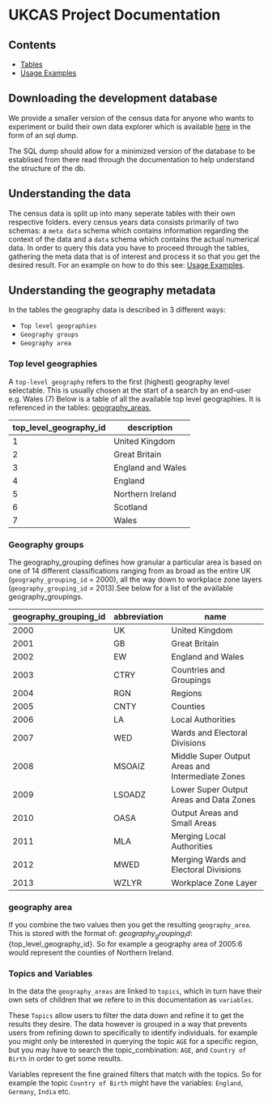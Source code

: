 # UKCAS Project Documentation


## Contents

- [Tables](tables/index.md)
- [Usage Examples](usage_examples.md)

## Downloading the development database

We provide a smaller version of the census data for anyone who wants to experiment or build their own data explorer which is available [here](https://ukcas-dev-data.s3.eu-west-1.amazonaws.com/UKCAS_SQL_dump.zip) in the form of an sql dump.

The SQL dump should allow for a minimized version of the database to be establised from there read through the documentation to help understand the structure of the db.

## Understanding the data

The census data is split up into many seperate tables with their own respective folders. every census years data consists primarily of two schemas: 
a `meta data` schema which contains information regarding the context of the data
and a `data` schema which contains the actual numerical data. In order to query this data you have to proceed through the tables, gathering the meta data that is of interest and process it so that you get the desired result. For an example on how to do this see: [Usage Examples](usage_examples.md).

## Understanding the geography metadata

In the tables the geography data is described in 3 different ways:
- `Top level geographies`
- `Geography groups`
- `Geography area`

### Top level geographies

A `top-level geography` refers to the first (highest) geography level selectable. This is usually chosen at the start of a search by an end-user e.g. Wales (7) Below is a table of all the available top level geographies. It is referenced in the tables: [geography_areas](tables/geography_areas.md), 

|top_level_geography_id|description|
|-|-|
|1|United Kingdom|
|2|Great Britain|
|3|England and Wales|
|4|England|
|5|Northern Ireland|
|6|Scotland|
|7|Wales|

### Geography groups

The geography_grouping defines how granular a particular area is based on one of 14 different classifications ranging from as broad as the entire UK (`geography_grouping_id` = 2000), all the way down to workplace zone layers (`geography_grouping_id` = 2013).See below for a list of the available geography_groupings.

|geography_grouping_id|abbreviation|name|
|-|-|-|
|2000|UK|United Kingdom|
|2001|GB|Great Britain|
|2002|EW|England and Wales|
|2003|CTRY|Countries and Groupings|
|2004|RGN|Regions|
|2005|CNTY|Counties|
|2006|LA|Local Authorities|
|2007|WED|Wards and Electoral Divisions|
|2008|MSOAIZ|Middle Super Output Areas and Intermediate Zones|
|2009|LSOADZ|Lower Super Output Areas and Data Zones|
|2010|OASA|Output Areas and Small Areas|
|2011|MLA|Merging Local Authorities|
|2012|MWED|Merging Wards and Electoral Divisions|
|2013|WZLYR|Workplace Zone Layer|

### geography area

If you combine the two values then you get the resulting `geography_area`. This is stored with the format of: ${geography_grouping_id}:${top_level_geography_id}. So for example a geography area of 2005:6 would represent the counties of Northern Ireland.

### Topics and Variables

In the data the `geography_areas` are linked to `topics`, which in turn have their own sets of children that we refere to in this documentation as `variables`.

These `Topics` allow users to filter the data down and refine it to get the results they desire. The data however is grouped in a way that prevents users from refining down to specifically to identify individuals. for example you might only be interested in querying the topic `AGE` for a specific region, but you may have to search the topic_combination: `AGE`, and `Country of Birth` in order to get some results.

Variables represent the fine grained filters that match with the topics. So for example the topic `Country of Birth` might have the variables: `England`, `Germany`, `India` etc.
